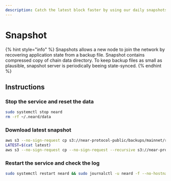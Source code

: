 ```yaml
---
description: Catch the latest block faster by using our daily snapshots.
---
```


# Snapshot

{% hint style="info" %}
Snapshots allows a new node to join the network by recovering application state from a backup file. Snapshot contains compressed copy of chain data directory. To keep backup files as small as plausible, snapshot server is periodically beeing state-synced.
{% endhint %}

## Instructions

### Stop the service and reset the data

```bash
sudo systemctl stop neard
rm -rf ~/.neard/data
```

### Download latest snapshot

```bash
aws s3 --no-sign-request cp s3://near-protocol-public/backups/mainnet/rpc/latest .
LATEST=$(cat latest)
aws s3 --no-sign-request cp --no-sign-request --recursive s3://near-protocol-public/backups/mainnet/rpc/$LATEST ~/.near/data
```

### Restart the service and check the log

```bash
sudo systemctl restart neard && sudo journalctl -u neard -f --no-hostname -o cat
```